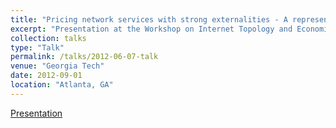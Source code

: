 ```yaml
---
title: "Pricing network services with strong externalities - A representative example"
excerpt: "Presentation at the Workshop on Internet Topology and Economics (WITE) 2012"
collection: talks
type: "Talk"
permalink: /talks/2012-06-07-talk
venue: "Georgia Tech"
date: 2012-09-01
location: "Atlanta, GA"
---
```


[Presentation](/files/WITE-2012.pdf)   